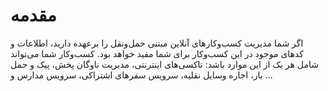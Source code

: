 # مقدمه

اگر شما مدیریت کسب‌و‌کار‌های آنلاین مبتنی حمل‌و‌نقل را بر‌عهده دارید، اطلاعات و کد‌های موجود در این کسب‌و‌کار برای شما مفید خواهد بود. کسب‌و‌کار شما می‌تواند شامل هر یک از
 این موارد باشد: تاکسی‌های اینترنتی، مدیریت ناوگان پخش، پیک و حمل بار، اجاره وسایل نقلیه، سرویس سفر‌های اشتراکی، سرویس مدارس و ...
 
<div class="box-end">
</div>
